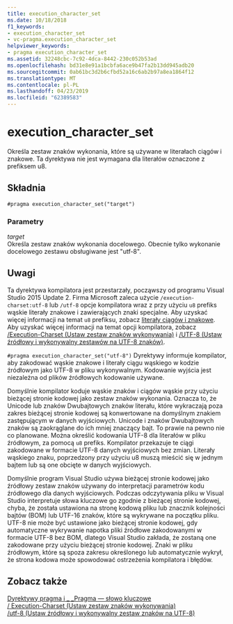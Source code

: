 ```yaml
---
title: execution_character_set
ms.date: 10/18/2018
f1_keywords:
- execution_character_set
- vc-pragma.execution_character_set
helpviewer_keywords:
- pragma execution_character_set
ms.assetid: 32248cbc-7c92-4dca-8442-230c052b53ad
ms.openlocfilehash: bd31e8e91a1bcbfa6ace9b47fa2b13dd945adb20
ms.sourcegitcommit: 0ab61bc3d2b6cfbd52a16c6ab2b97a8ea1864f12
ms.translationtype: MT
ms.contentlocale: pl-PL
ms.lasthandoff: 04/23/2019
ms.locfileid: "62389583"
---
```

# <a name="executioncharacterset"></a>execution_character_set

Określa zestaw znaków wykonania, które są używane w literałach ciągów i znakowe. Ta dyrektywa nie jest wymagana dla literałów oznaczone z prefiksem u8.

## <a name="syntax"></a>Składnia

```
#pragma execution_character_set("target")
```

### <a name="parameters"></a>Parametry

*target*<br/>
Określa zestaw znaków wykonania docelowego. Obecnie tylko wykonanie docelowego zestawu obsługiwane jest "utf-8".

## <a name="remarks"></a>Uwagi

Ta dyrektywa kompilatora jest przestarzały, począwszy od programu Visual Studio 2015 Update 2. Firma Microsoft zaleca użycie `/execution-charset:utf-8` lub `/utf-8` opcje kompilatora wraz z przy użyciu `u8` prefiks wąskie literały znakowe i zawierających znaki specjalne. Aby uzyskać więcej informacji na temat `u8` prefiksu, zobacz [literały ciągów i znakowe](../cpp/string-and-character-literals-cpp.md). Aby uzyskać więcej informacji na temat opcji kompilatora, zobacz [/Execution-Charset (Ustaw zestaw znaków wykonywania)](../build/reference/execution-charset-set-execution-character-set.md) i [/UTF-8 (Ustaw źródłowy i wykonywalny zestawów na UTF-8 znaków)](../build/reference/utf-8-set-source-and-executable-character-sets-to-utf-8.md).

`#pragma execution_character_set("utf-8")` Dyrektywy informuje kompilator, aby zakodować wąskie znakowe i literały ciągu wąskiego w kodzie źródłowym jako UTF-8 w pliku wykonywalnym. Kodowanie wyjścia jest niezależna od plików źródłowych kodowanie używane.

Domyślnie kompilator koduje wąskie znaków i ciągów wąskie przy użyciu bieżącej stronie kodowej jako zestaw znaków wykonania. Oznacza to, że Unicode lub znaków Dwubajtowych znaków literału, które wykraczają poza zakres bieżącej stronie kodowej są konwertowane na domyślnym znakiem zastępującym w danych wyjściowych. Unicode i znaków Dwubajtowych znaków są zaokrąglane do ich mniej znaczący bajt. To prawie na pewno nie co planowane. Można określić kodowania UTF-8 dla literałów w pliku źródłowym, za pomocą `u8` prefiks. Kompilator przekazuje te ciągi zakodowane w formacie UTF-8 danych wyjściowych bez zmian. Literały wąskiego znaku, poprzedzony przy użyciu u8 muszą mieścić się w jednym bajtem lub są one obcięte w danych wyjściowych.

Domyślnie program Visual Studio używa bieżącej stronie kodowej jako źródłowy zestaw znaków używany do interpretacji parametrów kodu źródłowego dla danych wyjściowych. Podczas odczytywania pliku w Visual Studio interpretuje słowa kluczowe go zgodnie z bieżącej stronie kodowej, chyba, że została ustawiona na stronę kodową pliku lub znacznik kolejności bajtów (BOM) lub UTF-16 znaków, które są wykrywane na początku pliku. UTF-8 nie może być ustawione jako bieżącej stronie kodowej, gdy automatyczne wykrywanie napotka pliki źródłowe zakodowanymi w formacie UTF-8 bez BOM, dlatego Visual Studio zakłada, że zostaną one zakodowane przy użyciu bieżącej stronie kodowej. Znaki w pliku źródłowym, które są spoza zakresu określonego lub automatycznie wykrył, że strona kodowa może spowodować ostrzeżenia kompilatora i błędów.

## <a name="see-also"></a>Zobacz także

[Dyrektywy pragma i \_ \_Pragma — słowo kluczowe](../preprocessor/pragma-directives-and-the-pragma-keyword.md)<br/>
[/ Execution-Charset (Ustaw zestaw znaków wykonywania)](../build/reference/execution-charset-set-execution-character-set.md)<br/>
[/utf-8 (Ustaw źródłowy i wykonywalny zestaw znaków na UTF-8)](../build/reference/utf-8-set-source-and-executable-character-sets-to-utf-8.md)